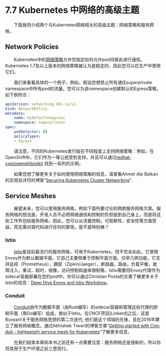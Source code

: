 # 7.7 Kubernetes 中网络的高级主题

&emsp;&emsp;下面我将介绍两个与Kubernetes网络相关的高级主题：网络策略和服务网格。

## Network Policies

&emsp;&emsp;Kubernetes中的[网络策略](https://kubernetes.io/docs/concepts/services-networking/network-policies/)允许您指定如何允许pod间彼此进行通信。Kubernetes 1.7及以上版本的网络策略被认为是稳定的，因此您可以在生产中使用它们。

&emsp;&emsp;我们来看看具体的一个例子。例如，假设您想禁止所有通往superprivate namespace中所有pod的流量。您可以为该namespace创建默认的Egress策略，如下例所示：

```yaml
apiVersion: networking.k8s.io/v1
kind: NetworkPolicy
metadata:
    name: bydefaultnoegress
    namespace: superprivate
spec:
    podSelector: {}
    policyTypes:
    - Egress
```

&emsp;&emsp;请注意，不同的Kubernetes发行版在不同程度上支持网络策略：例如，在OpenShift中，它们作为一等公民受到支持，并且可以通过[redhat-cop/openshitoolkit](https://github.com/redhat-cop/openshift-toolkit/tree/master/networkpolicy) 找到一系列的示例。

&emsp;&emsp;如果您想了解更多关于如何使用网络策略的信息，请查看Ahmet Alp Balkan的实用且详尽的博客“[Securing Kubernetes Cluster Networking](https://ahmet.im/blog/kubernetes-network-policy/)”.

## Service Meshes

&emsp;&emsp;展望未来，您可以使用服务网格，例如下面所要讨论的两款服务网格方案。服务网格的想法是，开发人员不必把网络通信和控制的负担放到自己身上，而是将这些工作外包给服务网格。因此，您可以从流量控制，可观察性，安全性等方面受益，而无需对源代码进行任何的更改。是不是特别棒？

### Istio

&emsp;&emsp;[Istio](https://istio.io)是目前最流行的服务网格，可用于Kubernetes，但不完全如此。它使用Envoy作为默认数据平面，它自己主要侧重于控制平面方面。仅举几例功能，它支持监视（Prometheus），跟踪（Zipkin/Jaeger），断路器，路由，负载平衡，故障注入，重试，超时，镜像，访问控制和速率限制等。Istio需要将Envoy代理作为sidecar容器部署在您的pod中。你可以通过Christian Posta的文章了解更多关于Istio的信息：[Deep Dive Envoy and Istio Workshop](http://blog.christianposta.com/microservices/deep-dive-envoy-and-istio-workshop/)。

### Conduit

&emsp;&emsp;[Conduit](https://conduit.io)由作为数据平面（由Rust编写）的sidecar容器和管理这些代理的控制平面（用Go编写）组成，类似于Istio。在CNCF项目[Linkerd]之后，这是Buoyant关于服务网格思想的第二次迭代; 他们是这个领域的先锋，且在2016年建立了服务网格概念。通过Abhishek Tiwari的博客文章“[Getting started with Con‐ duit - lightweight service mesh for Kubernetes](https://abhishek-tiwari.com/getting-started-with-conduit-lightweight-service-mesh-for-kubernetes/)”了解更多信息。

&emsp;&emsp;在我们结束本章和本书之前还有一点需要注意：服务网格还是很新的，所以你将其用于生产环境之前三思而行。